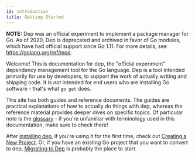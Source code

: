 ```yaml
---
id: introduction
title: Getting Started
---
```


**NOTE:** Dep was an official experiment to implement a package manager for Go.
As of 2020, Dep is deprecated and archived in favor of Go modules, which have
had official support since Go 1.11. For more details, see https://golang.org/ref/mod.

Welcome! This is documentation for dep, the "official experiment" dependency management tool for the Go language. Dep is a tool intended primarily for use by developers, to support the work of actually writing and shipping code. It is _not_ intended for end users who are installing Go software - that's what `go get` does.

This site has both guides and reference documents. The guides are practical explanations of how to actually do things with dep, whereas the reference material provides deeper dives on specific topics. Of particular note is the [glossary](glossary.md) - if you're unfamiliar with terminology used in this documentation, make sure to check there!

After [installing dep](installation.md), if you're using it for the first time, check out [Creating a New Project](new-project.md). Or, if you have an existing Go project that you want to convert to dep, [Migrating to Dep](migrating.md) is probably the place to start.
